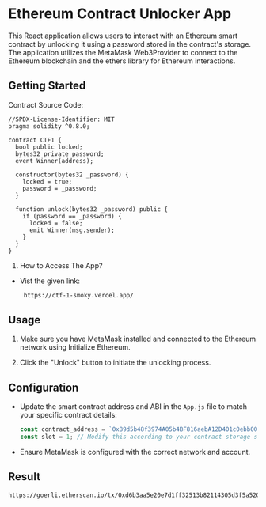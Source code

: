 
# Ethereum Contract Unlocker App

This React application allows users to interact with an Ethereum smart contract by unlocking it using a password stored in the contract's storage. The application utilizes the MetaMask Web3Provider to connect to the Ethereum blockchain and the ethers library for Ethereum interactions.

## Getting Started
Contract Source Code:
```
//SPDX-License-Identifier: MIT
pragma solidity ^0.8.0;

contract CTF1 {
  bool public locked;
  bytes32 private password;
  event Winner(address);

  constructor(bytes32 _password) {
    locked = true;
    password = _password;
  }

  function unlock(bytes32 _password) public {
    if (password == _password) {
      locked = false;
      emit Winner(msg.sender);
    }
  }
}
```

1. How to Access The App?
- Vist the given link:

  ```sh
   https://ctf-1-smoky.vercel.app/
   ```

## Usage

1. Make sure you have MetaMask installed and connected to the Ethereum network using Initialize Ethereum.

2. Click the "Unlock" button to initiate the unlocking process.

## Configuration

- Update the smart contract address and ABI in the `App.js` file to match your specific contract details:

  ```javascript
  const contract_address = `0x89d5b48f3974A05b4BF816aebA12D401c0ebb003`;
  const slot = 1; // Modify this according to your contract storage structure.
  ```

- Ensure MetaMask is configured with the correct network and account.

## Result
```sh
https://goerli.etherscan.io/tx/0xd6b3aa5e20e7d1ff32513b82114305d3f5a520394ae97357a8f1e5f5c28dbc6b
```

